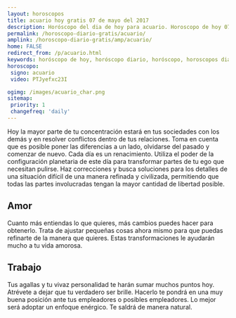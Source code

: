 ```yaml
---
layout: horoscopos
title: acuario hoy gratis 07 de mayo del 2017 
description: Horóscopo del dia de hoy para acuario. Horoscopo de hoy 07 de mayo del 2017. Las predicciones de amor, trabajo, vida personal gratis.
permalink: /horoscopo-diario-gratis/acuario/
amplink: /horoscopo-diario-gratis/amp/acuario/
home: FALSE
redirect_from: /p/acuario.html
keywords: horóscopo de hoy, horóscopo diario, horóscopo, horoscopos diarios gratis del dia de hoy, horóscopo diario gratis,horóscopo 2017, horóscopo esperanza gracia, horoscopo acuario hoy, horoscop, horóscopos gratis, horoscopo acuario, horoscopo acuario 2017, Tarot, Astrologia, Zodíaco, acuario, horoscopo gratis
horoscopo:
 signo: acuario
 video: PTJyefxc23I

ogimg: /images/acuario_char.png
sitemap:
 priority: 1
 changefreq: 'daily'
---
```



Hoy la mayor parte de tu concentración estará en tus sociedades con los demás y en resolver conflictos dentro de tus relaciones. Toma en cuenta que es posible poner las diferencias a un lado, olvidarse del pasado y comenzar de nuevo. Cada día es un renacimiento. Utiliza el poder de la configuración planetaria de este día para transformar partes de tu ego que necesitan pulirse. Haz correcciones y busca soluciones para los detalles de una situación difícil de una manera refinada y civilizada, permitiendo que todas las partes involucradas tengan la mayor cantidad de libertad posible.

## Amor

Cuanto más entiendas lo que quieres, más cambios puedes hacer para obtenerlo. Trata de ajustar pequeñas cosas ahora mismo para que puedas refinarte de la manera que quieres. Estas transformaciones le ayudarán mucho a tu vida amorosa.

## Trabajo

Tus agallas y tu vivaz personalidad te harán sumar muchos puntos hoy. Atrévete a dejar que tu verdadero ser brille. Hacerlo te pondrá en una muy buena posición ante tus empleadores o posibles empleadores. Lo mejor será adoptar un enfoque enérgico. Te saldrá de manera natural.